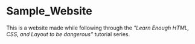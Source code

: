 # Sample_Website

This is a website made while following through the *"Learn Enough HTML, CSS, and Layout to be dangerous"* tutorial series. 